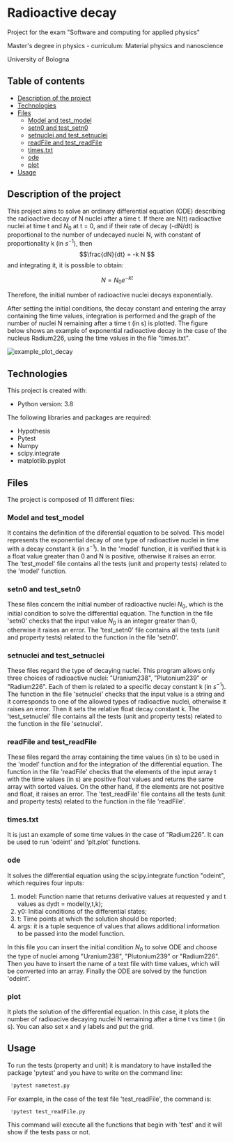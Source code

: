 # Radioactive decay
Project for the exam "Software and computing for applied physics"

Master's degree in physics - curriculum: Material physics and nanoscience

University of Bologna

## Table of contents
* [Description of the project](#description-of-the-project)
* [Technologies](#technologies)
* [Files](#files)
  * [Model and test_model](#Model_and_test_model)
  * [setn0 and test_setn0](#setn0_and_test_setn0)
  * [setnuclei and test_setnuclei](#setnuclei_and_test_setnuclei)
  * [readFile and test_readFile](#readFile_and_test_readFile)
  * [times.txt](#times.txt)
  * [ode](#ode)
  * [plot](#plot)
* [Usage](#usage)

## Description of the project
This project aims to solve an ordinary differential equation (ODE) describing the radioactive decay of N nuclei after a time t. 
If there are N(t) radioactive nuclei at time t and $N_0$ at t = 0, and if their rate of decay (-dN/dt) is proportional to the number of undecayed nuclei N, with constant of proportionality k (in $s^{-1}$), then
$$\frac{dN}{dt} = -k N $$
and integrating it, it is possible to obtain:

$$ N = N_0 e^{-kt} $$

Therefore, the initial number of radioactive nuclei decays exponentially.

After setting the initial conditions, the decay constant and entering the array containing the time values, integration is performed and the graph of the number of nuclei N remaining after a time t (in s) is plotted.
The figure below shows an example of exponential radioactive decay in the case of the nucleus Radium226, using the time values in the file "times.txt".

![example_plot_decay](https://user-images.githubusercontent.com/79851600/187657314-e6d6c336-b33a-4131-9278-3d244e72e8f5.png)

## Technologies
This project is created with:
* Python version: 3.8

The following libraries and packages are required:
* Hypothesis
* Pytest
* Numpy
* scipy.integrate
* matplotlib.pyplot
	
## Files
The project is composed of 11 different files:
### Model and test_model
It contains the definition of the diferential equation to be solved. This model represents the exponential decay of one type of radioactive nuclei in time with a decay constant k (in $s^{-1}$). In the 'model' function, it is verified that k is a float value greater than 0 and N is positive, otherwise it raises an error.
The 'test_model' file contains all the tests (unit and property tests) related to the 'model' function.
### setn0 and test_setn0
These files concern the initial number of radioactive nuclei $N_0$, which is the initial condition to solve the differential equation.
The function in the file 'setn0' checks that the input value $N_0$ is an integer greater than 0, otherwise it raises an error.
The 'test_setn0' file contains all the tests (unit and property tests) related to the function in the file 'setn0'.
### setnuclei and test_setnuclei
These files regard the type of decaying nuclei. This program allows only three choices of radioactive nuclei: "Uranium238", "Plutonium239" or "Radium226". Each of them is related to a specific decay constant k (in $s^{-1}$).
The function in the file 'setnuclei' checks that the input value is a string and it corresponds to one of the allowed types of radioactive nuclei, otherwise it raises an error. Then it sets the relative float decay constant k.
The 'test_setnuclei' file contains all the tests (unit and property tests) related to the function in the file 'setnuclei'.
### readFile and test_readFile
These files regard the array containing the time values (in s) to be used in the 'model' function and for the integration of the differential equation.
The function in the file 'readFile' checks that the elements of the input array t with the time values (in s) are positive float values and returns the same array with sorted values. On the other hand, if the elements are not positive and float, it raises an error.
The 'test_readFile' file contains all the tests (unit and property tests) related to the function in the file 'readFile'.
### times.txt
It is just an example of some time values in the case of "Radium226". It can be used to run 'odeint' and 'plt.plot' functions.
### ode
It solves the differential equation using the scipy.integrate function "odeint", which requires four inputs:
1. model: Function name that returns derivative values at requested y and t values as dydt = model(y,t,k);
2. y0: Initial conditions of the differential states;
3. t: Time points at which the solution should be reported; 
4. args: it is a tuple sequence of values that allows additional information to be passed into the model function.

In this file you can insert the initial condition $N_0$ to solve ODE and choose the type of nuclei among "Uranium238", "Plutonium239" or "Radium226".
Then you have to insert the name of a text file with time values, which will be converted into an array.
Finally the ODE are solved by the function 'odeint'.
### plot
It plots the solution of the differential equation. In this case, it plots the number of radioacive decaying nuclei N remaining after a time t vs time t (in s).
You can also set x and y labels and put the grid.
## Usage
To run the tests (property and unit) it is mandatory to have installed the package 'pytest' and you have to write on the command line:
```python
 !pytest nametest.py
```

For example, in the case of the test file 'test_readFile', the command is:
```python
 !pytest test_readFile.py
```

This command will execute all the functions that begin with 'test' and it will show if the tests pass or not.

